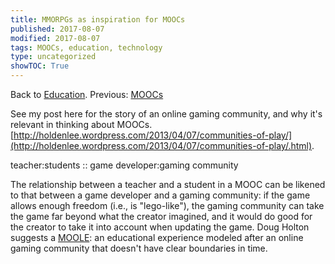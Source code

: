 ```yaml
---
title: MMORPGs as inspiration for MOOCs
published: 2017-08-07
modified: 2017-08-07
tags: MOOCs, education, technology
type: uncategorized
showTOC: True
---
```




Back to [Education](Education.html).
Previous: [MOOCs](MOOCs.html)

See my post here for the story of an online gaming community, and why it's relevant in thinking about MOOCs. [http://holdenlee.wordpress.com/2013/04/07/communities-of-play/](http://holdenlee.wordpress.com/2013/04/07/communities-of-play/.html).

>
teacher:students :: game developer:gaming community

The relationship between a teacher and a student in a MOOC can be likened to that between a game developer and a gaming community: if the game allows enough freedom (i.e., is "lego-like"), the gaming community can take the game far beyond what the creator imagined, and it would do good for the creator to take it into account when updating the game. Doug Holton suggests a [MOOLE](http://edtechdev.wordpress.com/2012/05/04/whats-the-problem-with-moocs/): an educational experience modeled after an online gaming community that doesn't have clear boundaries in time.


